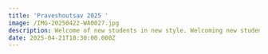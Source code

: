 ```yaml
---
title: 'Praveshoutsav 2025 '
image: /IMG-20250422-WA0027.jpg
description: Welcome of new students in new style. Welcoming new students with school band.
date: 2025-04-21T18:30:00.000Z
---
```


